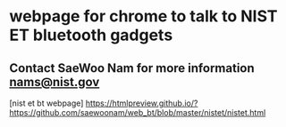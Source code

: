 # webpage for chrome to talk to NIST ET bluetooth gadgets
## Contact SaeWoo Nam for more information nams@nist.gov

[nist et bt webpage]
https://htmlpreview.github.io/?https://github.com/saewoonam/web_bt/blob/master/nistet/nistet.html
